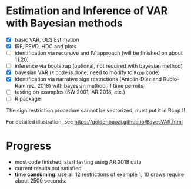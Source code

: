 # Estimation and Inference of VAR with Bayesian methods

- [x] basic VAR, OLS Estimation
- [x] IRF, FEVD, HDC and plots
- [ ] identification via recursive and IV approach (will be finished on about 11.20)
- [ ] inference via bootstrap (optional, not required with bayesian method)
- [x] bayesian VAR (`R` code is done, need to modify to `Rcpp` code)
- [x] identification via narrative sign restrictions (Antolín-Díaz and Rubio-Ramírez, 2018) with bayesian method, if time permits
- [ ] testing on examples (SW 2001, AR 2018, etc.)
- [ ] R package

The sign restriction procedure cannot be vectorized, must put it in Rcpp !!

For detailed illustration, see https://goldenbaozi.github.io/BayesVAR.html

# Progress

- most code finished, start testing using AR 2018 data
- current results not satisfied
- **time consuming**: use all 12 restrictions of example 1, 10 draws require about 2500 seconds.